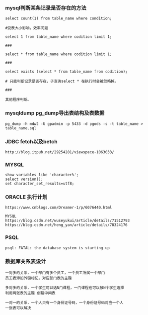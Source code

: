 ### mysql判断某条记录是否存在的方法

```
select count(1) from table_name where condition;

#受表大小影响，效率问题

select 1 from table_name where codition limit 1;

###

select * from table_name where codition limit 1;

###

select exists (select * from table_name from codition);

# 只能判断记录是否存在，子查询select * 在执行时会被忽略掉。

### 

其他程序判断。
```


### mysqldump  pg_dump导出表结构及表数据
```
pg_dump -h mdw2 -U gpadmin -p 5433 -d pgods -s -t table_name > table_name.sql

```

### JDBC fetch以及betch 
```
http://blog.itpub.net/29254281/viewspace-1063033/
```

### MYSQL
```
show variables like 'character%'; 
select version();
set character_set_results=utf8;

```


### ORACLE 执行计划
```
https://www.cnblogs.com/Dreamer-1/p/6076440.html

MYSQL
https://blog.csdn.net/wuseyukui/article/details/71512793
https://blog.csdn.net/heng_yan/article/details/78324176
```


### PSQL
```
psql: FATAL: the database system is starting up
```


### 数据库关系表设计
```
一对多的关系，一个部门有多个员工，一个员工所属一个部门
员工表添加外键标记，对应部门表的主键

多对多的关系，一个学生可以选N门课程，一门课程也可以被N个学生选择
利用两张表的主键 创建中间表

一对一的关系，一个人只有一个身份证号码，一个身份证号码对应一个人
一张表可以解决
```


###